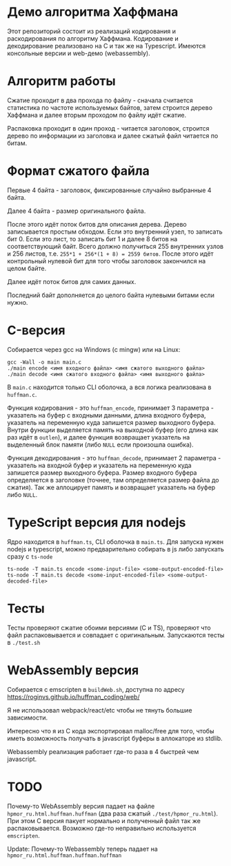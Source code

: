 # Демо алгоритма Хаффмана

Этот репозиторий состоит из реализаций кодирования и раскодирования по алгоритму Хаффмана. Кодирование и декодирование реализовано на C и так же на Typescript. Имеются консольные версии и web-демо (webassembly).

# Алгоритм работы

Сжатие проходит в два прохода по файлу - сначала считается статистика по частоте используемых байтов, затем строится дерево Хаффмана и далее вторым проходом по файлу идёт сжатие.

Распаковка проходит в один проход - читается заголовок, строится дерево по информации из заголовка и далее сжатый файл читается по битам.

# Формат сжатого файла

Первые 4 байта - заголовок, фиксированные случайно выбранные 4 байта.

Далее 4 байта - размер оригинального файла.

После этого идёт поток битов для описания дерева. Дерево записывается простым обходом. Если это внутренний узел, то записать бит 0. Если это лист, то записать бит 1 и далее 8 битов на соответствующий байт. Всего должно получиться 255 внутренних узлов и 256 листов, т.е. `255*1 + 256*(1 + 8) = 2559 битов`. После этого идёт контрольный нулевой бит для того чтобы заголовок закончился на целом байте.

Далее идёт поток битов для самих данных.

Последний байт дополняется до целого байта нулевыми битами если нужно.

# C-версия

Собирается через gcc на Windows (с mingw) или на Linux:

```
gcc -Wall -o main main.c
./main encode <имя входного файла> <имя сжатого выходного файла>
./main decode <имя сжатого входного файла> <имя выходного файла>
```

В `main.c` находится только CLI оболочка, а вся логика реализована в `huffman.c`.

Функция кодирования - это `huffman_encode`, принимает 3 параметра - указатель на буфер с входными данными, длина входного буфера, указатель на переменную куда запишется размер выходного буфера. Внутри функции выделяется память на выходной буфер (его длина как раз идёт в `outlen`), и далее функция возвращает указатель на выделенный блок памяти (либо `NULL` если произошла ошибка).

Функция декодирования - это `huffman_decode`, принимает 2 параметра - указатель на входной буфер и указатель на переменную куда запишется размер выходного буфера. Размер входного буфера определяется в заголовке (точнее, там определяется размер файла до сжатия). Так же аллоцирует память и возвращает указатель на буфер либо `NULL`.

# TypeScript версия для nodejs

Ядро находится в `huffman.ts`, CLI оболочка в `main.ts`. Для запуска нужен nodejs и typescript, можно предварительно собирать в js либо запускать сразу с `ts-node`

```
ts-node -T main.ts encode <some-input-file> <some-output-encoded-file>
ts-node -T main.ts decode <some-input-encoded-file> <some-output-decoded-file>
```

# Тесты

Тесты проверяют сжатие обоими версиями (C и TS), проверяют что файл распаковывается и совпадает с оригинальным. Запускаются тесты в `./test.sh`

# WebAssembly версия

Собирается с emscripten в `buildWeb.sh`, доступна по адресу <https://roginvs.github.io/huffman_coding/web/>

Я не использовал webpack/react/etc чтобы не тянуть большие зависимости.

Интересно что я из C кода экспортировал malloc/free для того, чтобы иметь возможность получать в javascript буферы в аллокаторе из stdlib.

Webassembly реализация работает где-то раза в 4 быстрей чем javascript.

# TODO

Почему-то WebAssembly версия падает на файле `hpmor_ru.html.huffman.huffman` (два раза сжатый `./test/hpmor_ru.html`). При этом C версия пакует нормально и полученный файл так же распаковывается. Возможно где-то неправильно используется `emscripten`.

Update: Почему-то Webassembly теперь падает на `hpmor_ru.html.huffman.huffman.huffman`
